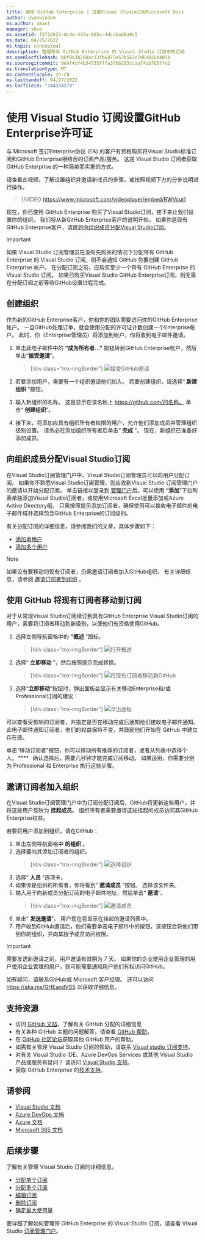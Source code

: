 ```yaml
---
title: 使用 GitHub Enterprise | 设置Visual Studio订阅Microsoft Docs
author: evanwindom
ms.author: amast
manager: shve
ms.assetid: f271d623-dcde-442a-865c-4dca5ad8a9c5
ms.date: 04/25/2022
ms.topic: conceptual
description: 管理带有 GitHub Enterprise 的 Visual Studio 订阅中的订阅
ms.openlocfilehash: b0f0d3b288ac13fb6875e53b563c7d69026b485b
ms.sourcegitcommit: 9e9f4cf4b34735fffa376b203ccaa74cb705ffe2
ms.translationtype: MT
ms.contentlocale: zh-CN
ms.lasthandoff: 04/27/2022
ms.locfileid: "144334279"
---
```

# <a name="set-up-github-enterprise-licenses-with-visual-studio-subscriptions"></a>使用 Visual Studio 订阅设置GitHub Enterprise许可证
与 Microsoft 签订Enterprise协议 (EA) 的客户有资格购买将Visual Studio标准订阅和GitHub Enterprise相结合的订阅产品/服务。 这是 Visual Studio 订阅者获取 GitHub Enterprise 的一种简单而实惠的方式。 

请查看此视频，了解设置组织并邀请新成员的步骤，或按照视频下方的分步说明进行操作。  

> [!VIDEO https://www.microsoft.com/videoplayer/embed/RWVcut]

现在，你已使用 GitHub Enterprise 购买了Visual Studio订阅，接下来让我们设置你的组织。 我们将从新GitHub Enterprise客户的说明开始。 如果你是现有GitHub Enterprise客户，请跳到[向组织成员分配Visual Studio订阅](#assign-visual-studio-subscriptions-to-organization-members)。

> [!IMPORTANT]
> 如果 Visual Studio 订阅管理员在没有先购买的情况下分配带有 GitHub Enterprise 的 Visual Studio 订阅，则不会通知 GitHub 你要创建 GitHub Enterprise 帐户。  在分配订阅之前，应购买至少一个带有 GitHub Enterprise 的 Visual Studio 订阅。  如果已购买Visual Studio GitHub Enterprise订阅，则无需在分配订阅之前等待GitHub设置过程完成。

## <a name="create-your-organization"></a>创建组织
作为新的GitHub Enterprise客户，你和你的团队需要访问你的GitHub Enterprise帐户。 一旦GitHub处理订单，就会使用分配的许可证计数创建一个Enterprise帐户。 此时，你（Enterprise管理员）将添加到帐户，你将收到电子邮件邀请。 

1. 单击此电子邮件中的 **“成为所有者...”** 按钮转到GitHub Enterprise帐户，然后单击“**接受邀请**”。
   > [!div class="mx-imgBorder"]
   > ![接受GitHub邀请](_img/assign-github/become-an-owner.png "单击“成为所有者”按钮，然后选择“接受邀请”")

0. 若要添加用户，需要有一个组织邀请他们加入。 若要创建组织，请选择“ **新建组织** ”按钮。 

0. 输入新组织的名称。  这是显示在该名称上 https://github.com/的名称。  单击“ **创建组织**”。

0. 接下来，将添加应具有组织所有者权限的用户，允许他们添加成员并管理组织级别设置。 请务必在添加组织所有者后单击“ **完成** ”。 现在，新组织已准备好添加成员。

## <a name="assign-visual-studio-subscriptions-to-organization-members"></a>向组织成员分配Visual Studio订阅
在Visual Studio订阅管理门户中，Visual Studio订阅管理员可以向用户分配订阅。 如果你不熟悉Visual Studio订阅管理，则应收到Visual Studio 订阅管理门户的邀请以开始分配订阅。 单击链接以登录到 [管理门户](https://manage.visualstudio.com)后，可以使用 **“添加**”下拉列表单独添加Visual Studio订阅者，或使用Microsoft Excel批量添加或Azure Active Directory组。 只需按照提示添加订阅者，确保使用可以接收电子邮件的电子邮件域并选择包含GitHub Enterprise的订阅级别。

有关分配订阅的详细信息，请参阅我们的文章，具体步骤如下：
- [添加单用户](assign-license.md)
- [添加多个用户](assign-license-bulk.md)

> [!NOTE]
> 如果没有要移动的现有订阅者，仍需邀请订阅者加入GitHub组织。  有关详细信息，请参阅 [邀请订阅者到组织](#invite-subscribers-to-your-organization) 。

## <a name="move-existing-subscribers-to-subscriptions-with-github"></a>使用 GitHub 将现有订阅者移动到订阅
对于从常规Visual Studio订阅续订到具有GitHub Enterprise Visual Studio订阅的用户，需要将订阅者移动到新级别，以便他们有资格使用GitHub。 

1. 选择左侧导航窗格中的 **“概述** ”图标。 
   > [!div class="mx-imgBorder"]
   > ![打开概述](_img/assign-github/overview.png "选择左侧导航窗格中的概述图标。")
0. 选择“ **立即移动** ”，然后按照提示完成转换。 
   > [!div class="mx-imgBorder"]
   > ![将现有订阅者移动到GitHub](_img/assign-github/move-now.png "单击“立即移动”，将现有订阅者迁移到具有GitHub订阅的Visual Studio。")
0. 选择“**立即移动**”按钮时，弹出面板会显示有关移动Enterprise和/或Professional订阅的建议：
   > [!div class="mx-imgBorder"]
   > ![浮出面板](_img/assign-github/fly-out.png)

可以查看受影响的订阅者，并指定是否在移动完成后通知他们接收电子邮件通知。  此电子邮件通知订阅者，他们的权益保持不变，并鼓励他们开始在 GitHub 中建立存在感。  

单击“移动订阅者”按钮，你可以移动所有推荐的订阅者，或者从列表中选择个人。 ****    确认选择后，需要几秒钟才能完成订阅移动。 如果适用，你需要分别为 Professional 和 Enterprise 执行这些步骤。  

## <a name="invite-subscribers-to-your-organization"></a>邀请订阅者加入组织
在Visual Studio订阅管理门户中为订阅分配订阅后，GitHub将更新这些用户，并将这些用户反映为 **挂起成员**。 组织所有者需要邀请这些挂起的成员访问其GitHub Enterprise权益。 

若要将用户添加到组织，请在GitHub：
1. 单击左侧导航窗格中 **的组织** 。
0. 选择要向其添加订阅者的组织。  
   > [!div class="mx-imgBorder"]
   > ![选择组织](_img/assign-github/organizations.png "选择要分配新成员的组织。")
0. 选择“ **人员** ”选项卡。
0. 如果你是组织的所有者，你将看到“ **邀请成员** ”按钮。  选择该文件夹。 
0. 输入用于向新成员分配订阅的电子邮件地址，然后单击“ **邀请**”。
   > [!div class="mx-imgBorder"]
   > ![邀请成员](_img/assign-github/invite-member.png "输入新成员的登录电子邮件地址。")
0. 单击“ **发送邀请**”。  用户现在将显示在挂起的邀请列表中。  
0. 用户收到GitHub邀请后，他们需要单击电子邮件中的按钮，该按钮会将他们带到你的组织，并向其授予成员访问权限。 

> [!IMPORTANT]
> 需要发送新邀请之前，用户邀请有效期为 7 天。 如果你的企业使用企业管理的用户使用企业管理的用户，则可能需要通知用户他们有权访问GitHub。

如有疑问，请联系GitHub或 Microsoft 客户经理。 还可以访问 https://aka.ms/GHEandVSS 以获取详细信息。

## <a name="support-resources"></a>支持资源
+ 访问 [GitHub 文档](https://docs.github.com/en/enterprise-cloud@latest/billing/managing-licenses-for-visual-studio-subscriptions-with-github-enterprise/about-visual-studio-subscriptions-with-github-enterprise)，了解有关 GitHub 分配的详细信息
+ 有关各种 GitHub 主题的问题解答，请查看 [GitHub 帮助](https://help.github.com/en)。
+ 在 [GitHub 社区论坛](https://github.community/)获取其他 GitHub 用户的帮助。
+ 如需有关管理 Visual Studio 订阅的帮助，请联系 [Visual studio 订阅支持](https://aka.ms/vsadminhelp)。
+ 对有关 Visual Studio IDE、Azure DevOps Services 或其他 Visual Studio 产品或服务有疑问？  请访问 [Visual Studio 支持](https://visualstudio.microsoft.com/support/)。
+ 获取 GitHub Enterprise 的[技术支持](https://support.microsoft.com/supportforbusiness/productselection?sapId=b77fe80f-5417-80bd-4b2a-275cf0018c24)。   

## <a name="see-also"></a>请参阅
+ [Visual Studio 文档](/visualstudio/)
+ [Azure DevOps 文档](/azure/devops/)
+ [Azure 文档](/azure/)
+ [Microsoft 365 文档](/microsoft-365/)

## <a name="next-steps"></a>后续步骤
了解有关管理 Visual Studio 订阅的详细信息。
+ [分配单个订阅](assign-license.md)
+ [分配多个订阅](assign-license-bulk.md)
+ [编辑订阅](edit-license.md)
+ [删除订阅](delete-license.md)
+ [确定最大使用量](maximum-usage.md)

要详细了解如何管理带 GitHub Enterprise 的 Visual Studio 订阅，请查看 Visual Studio [订阅管理门户](https://visualstudio.microsoft.com/subscriptions-administration/)。
